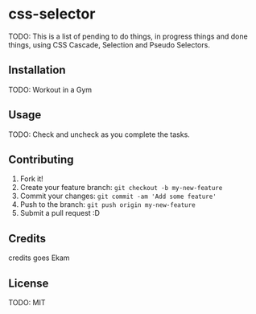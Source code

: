 # css-selector
TODO: This is a list of pending to do things, in progress things and done things, using CSS Cascade, Selection and Pseudo Selectors.
## Installation
TODO: Workout in a Gym
## Usage
TODO: Check and uncheck as you complete the tasks.
## Contributing
1. Fork it!
2. Create your feature branch: `git checkout -b my-new-feature`
3. Commit your changes: `git commit -am 'Add some feature'`
4. Push to the branch: `git push origin my-new-feature`
5. Submit a pull request :D
## Credits
credits goes Ekam
## License
TODO: MIT